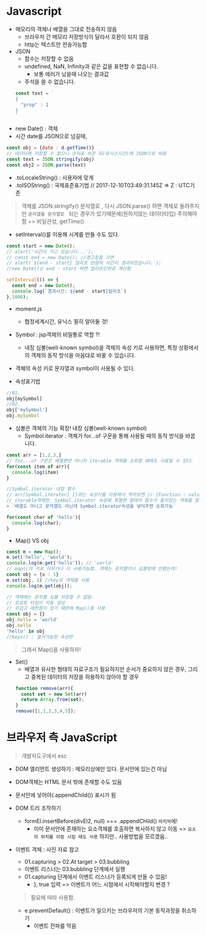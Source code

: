 # Javascript

- 메모리의 객체나 배열을 그대로 전송하지 않음 
  + 브라우저 간 메모리 저장방식이 달라서 호환이 되지 않음
  + http는 텍스트만 전송가능함
- JSON
  + 함수는 저장할 수 없음
  + undefined, NaN, Infinity과 같은 값을 표현할 수 없습니다.
    * 보통 에러가 났을때 나오는 결과값
  + 주석을 쓸 수 없습니다.
  ```js
  const text = `
  {
    "prop" : 1
  }
  `
  ```
- new Date() : 객체
- 시간 date를 JSON으로 넘길때, 
```js
const obj = {date : d.getTime()} 
// 데이터에 저장할 수 없으니 숫자로 바꾼 뒤(유닉스시간)에 JSON으로 바꿈  
const text = JSON.stringify(obj)
const obj2 = JSON.parse(text)
```
- .toLocaleString() : 사용자에 맞게 
- .toISOString() : 국제표준표기법 // 2017-12-10T03:49:31.145Z => Z : UTC기준
> 객체를 JSON.stringify() 문자열로 , 다시 JSON.parse() 하면 객체로 돌려주지만  `문자열을 문자열로 ` 되는 경우가 있기때문에(원하지않는 데이터타입) 주의해야함 => 비일관성, getTime()
- setInterval()를 이용해 시계를 만들 수도 있다.
```js
const start = new Date();
// alert('시간이 가고 있습니다...');
// const end = new Date(); //경고창을 끄면
// alert(`${end - start} 밀리초 만큼의 시간이 경과되었습니다.`); 
//new Date()는 end - start 하면 밀리초단위로 계산됨

setInterval(() => {
  const end = new Date();
  console.log(`경과시간: ${end - start}밀리초`)
},1000);
```
- moment.js 
  * 협정세계시간, 유닉스 필히 알아둘 것!

- Symbol : jsp객체의 비밀통로 역할 ?!
  * 내장 심볼(well-known symbol)을 객체의 속성 키로 사용하면, 특정 상황에서의 객체의 동작 방식을 마음대로 바꿀 수 있습니다.
- 객체의 속성 키로 문자열과 symbol이 사용될 수 있다.
- 속성표기법
```js
//01.
obj[mySymbol]
//02.
obj['mySymbol']
obj.mySymbol
```
- 심볼은 객체의 기능 확장! 내장 심볼(well-known symbol)
  * Symbol.iterator : 객체가 for...of 구문을 통해 사용될 때의 동작 방식을 바꿉니다.
```js
const arr = [1,2,3,]
// for...of 구문은 배열뿐만 아니라 iterable 객체를 순회할 떄에도 사용할 수 있다.
for(const item of arr){
  console.log(item)
}

//Symbol.iterator 내장 함수
// arr[Symbol.iterator] []라는 속성키를 이용해서 찍어보면 // [Function : value]
// iterable객체란, Symbol.iterator 속성에 특별한 형태의 함수가 들어있는 객체를 말함
> `배열도 아니고 문자열도 아닌데 Symbol.iterator속성을 넣어주면 순회가능`

for(const char of 'hello'){
  console.log(char);
}
```
- Map() VS obj
```js
const m = new Map();
m.set('hello', 'world');
console.log(m.get('hello')); // 'world'
// map()의 키로 아무거나 다 사용가능함. 객체는 문자열이나 심볼밖에 안됐는데!
const obj = {a : 1}
m.set(obj, 1) //key로 객체를 사용
console.log(m.get(obj));

// 객체에는 문자열 심볼 저장할 수 없음.
// 프로토 타입이 자동 생성
// 무겁고 제한점이 있기 때문에 Map()을 사용
const obj = {}
obj.hello = 'world'
obj.hello
'hello' in obj
//keys() : 열거가능한 속성만

```
> 그래서 Map()을 사용하자!
- Set()
  + 배열과 유사한 형태의 자료구조가 필요하지만 순서가 중요하지 않은 경우, 그리고 중복된 데이터의 저장을 허용하지 않아야 할 경우
  ```js
  function remove(arr){
    const set = new Set(arr)
    return Array.from(set);
  }
  remove([1,1,2,3,4,5]);
  ```



# 브라우저 측 JavaScript 
> 개발자도구에서 esc  
- DOM 엘리먼트 생성하기 : 메모리상에만 있다. 문서안에 있는건 아님
- DOM객체는 HTML 문서 밖에 존재할 수도 있음
- 문서안에 넣어야(.appendChild()) 표시가 됨
- DOM 트리 조작하기
  + formEl.insertBefore(divEl2, null) === .appendCHild() `마지막`에!
    * 이미 문서안에 존재하는 요소객체를 호출하면 복사하지 않고 이동 => `요소의 위치를 이동 시킬 때도 사용` 하지만.. 사용방법을 모르겠움..    
- 이벤트 객체 : 사진 자료 참고
  + 01.capturing > 02.At target > 03.bubbling
  + 이벤트 리스너는 03.bubbling 단계에서 실행
  + 01.capturing 단계에서 이벤트 리스너가 등록되게 만들 수 있음!
    * }, true 입력 => 이벤트가 어느 시점에서 시작해야할지 변경 ?
  > 필요에 따라 사용함. 
    
  + e.preventDefault() : 이벤트가 일으키는 브라우저의 기본 동작과정을 취소하기
    * 이벤트 전파를 막음